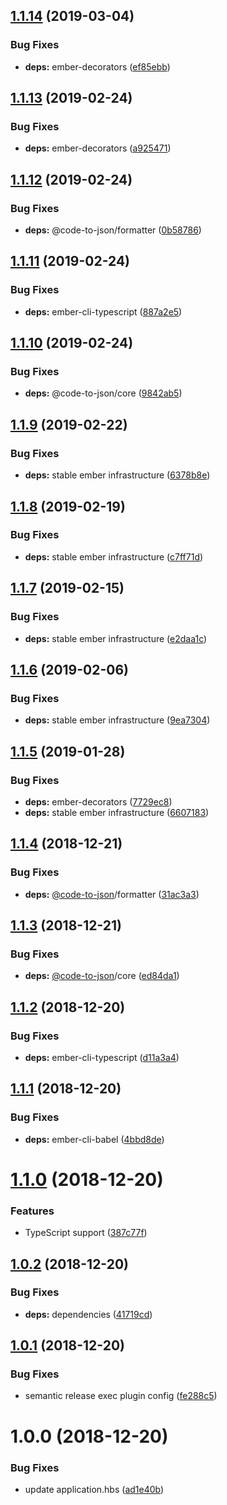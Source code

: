 ## [1.1.14](https://github.com/code-to-json/code-to-json.github.io/compare/v1.1.13...v1.1.14) (2019-03-04)


### Bug Fixes

* **deps:** ember-decorators ([ef85ebb](https://github.com/code-to-json/code-to-json.github.io/commit/ef85ebb))

## [1.1.13](https://github.com/code-to-json/code-to-json.github.io/compare/v1.1.12...v1.1.13) (2019-02-24)


### Bug Fixes

* **deps:** ember-decorators ([a925471](https://github.com/code-to-json/code-to-json.github.io/commit/a925471))

## [1.1.12](https://github.com/code-to-json/code-to-json.github.io/compare/v1.1.11...v1.1.12) (2019-02-24)


### Bug Fixes

* **deps:** @code-to-json/formatter ([0b58786](https://github.com/code-to-json/code-to-json.github.io/commit/0b58786))

## [1.1.11](https://github.com/code-to-json/code-to-json.github.io/compare/v1.1.10...v1.1.11) (2019-02-24)


### Bug Fixes

* **deps:** ember-cli-typescript ([887a2e5](https://github.com/code-to-json/code-to-json.github.io/commit/887a2e5))

## [1.1.10](https://github.com/code-to-json/code-to-json.github.io/compare/v1.1.9...v1.1.10) (2019-02-24)


### Bug Fixes

* **deps:** @code-to-json/core ([9842ab5](https://github.com/code-to-json/code-to-json.github.io/commit/9842ab5))

## [1.1.9](https://github.com/code-to-json/code-to-json.github.io/compare/v1.1.8...v1.1.9) (2019-02-22)


### Bug Fixes

* **deps:** stable ember infrastructure ([6378b8e](https://github.com/code-to-json/code-to-json.github.io/commit/6378b8e))

## [1.1.8](https://github.com/code-to-json/code-to-json.github.io/compare/v1.1.7...v1.1.8) (2019-02-19)


### Bug Fixes

* **deps:** stable ember infrastructure ([c7ff71d](https://github.com/code-to-json/code-to-json.github.io/commit/c7ff71d))

## [1.1.7](https://github.com/code-to-json/code-to-json.github.io/compare/v1.1.6...v1.1.7) (2019-02-15)


### Bug Fixes

* **deps:** stable ember infrastructure ([e2daa1c](https://github.com/code-to-json/code-to-json.github.io/commit/e2daa1c))

## [1.1.6](https://github.com/code-to-json/code-to-json.github.io/compare/v1.1.5...v1.1.6) (2019-02-06)


### Bug Fixes

* **deps:** stable ember infrastructure ([9ea7304](https://github.com/code-to-json/code-to-json.github.io/commit/9ea7304))

## [1.1.5](https://github.com/code-to-json/code-to-json.github.io/compare/v1.1.4...v1.1.5) (2019-01-28)


### Bug Fixes

* **deps:** ember-decorators ([7729ec8](https://github.com/code-to-json/code-to-json.github.io/commit/7729ec8))
* **deps:** stable ember infrastructure ([6607183](https://github.com/code-to-json/code-to-json.github.io/commit/6607183))

## [1.1.4](https://github.com/code-to-json/code-to-json.github.io/compare/v1.1.3...v1.1.4) (2018-12-21)


### Bug Fixes

* **deps:** [@code-to-json](https://github.com/code-to-json)/formatter ([31ac3a3](https://github.com/code-to-json/code-to-json.github.io/commit/31ac3a3))

## [1.1.3](https://github.com/code-to-json/code-to-json.github.io/compare/v1.1.2...v1.1.3) (2018-12-21)


### Bug Fixes

* **deps:** [@code-to-json](https://github.com/code-to-json)/core ([ed84da1](https://github.com/code-to-json/code-to-json.github.io/commit/ed84da1))

## [1.1.2](https://github.com/code-to-json/code-to-json.github.io/compare/v1.1.1...v1.1.2) (2018-12-20)


### Bug Fixes

* **deps:** ember-cli-typescript ([d11a3a4](https://github.com/code-to-json/code-to-json.github.io/commit/d11a3a4))

## [1.1.1](https://github.com/code-to-json/code-to-json.github.io/compare/v1.1.0...v1.1.1) (2018-12-20)


### Bug Fixes

* **deps:** ember-cli-babel ([4bbd8de](https://github.com/code-to-json/code-to-json.github.io/commit/4bbd8de))

# [1.1.0](https://github.com/code-to-json/code-to-json.github.io/compare/v1.0.2...v1.1.0) (2018-12-20)


### Features

* TypeScript support ([387c77f](https://github.com/code-to-json/code-to-json.github.io/commit/387c77f))

## [1.0.2](https://github.com/code-to-json/code-to-json.github.io/compare/v1.0.1...v1.0.2) (2018-12-20)


### Bug Fixes

* **deps:** dependencies ([41719cd](https://github.com/code-to-json/code-to-json.github.io/commit/41719cd))

## [1.0.1](https://github.com/code-to-json/code-to-json.github.io/compare/v1.0.0...v1.0.1) (2018-12-20)


### Bug Fixes

* semantic release exec plugin config ([fe288c5](https://github.com/code-to-json/code-to-json.github.io/commit/fe288c5))

# 1.0.0 (2018-12-20)


### Bug Fixes

* update application.hbs ([ad1e40b](https://github.com/code-to-json/code-to-json.github.io/commit/ad1e40b))
